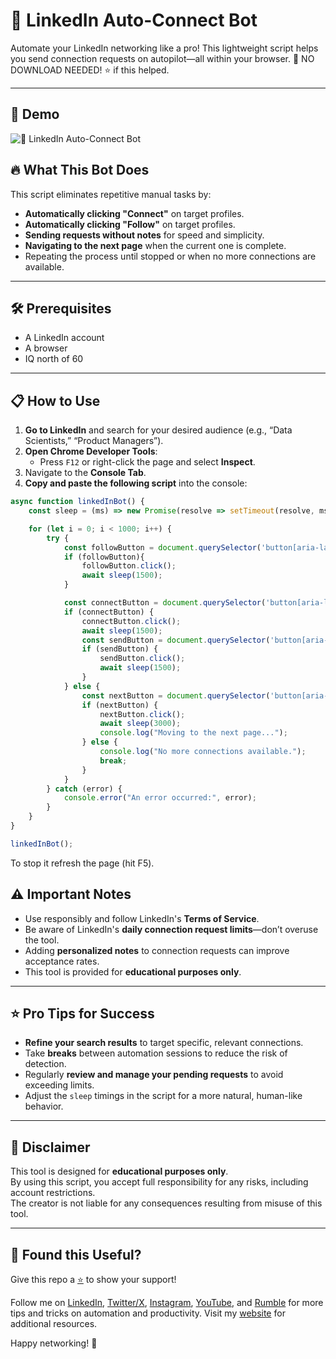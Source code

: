 # 🤖 LinkedIn Auto-Connect Bot

Automate your LinkedIn networking like a pro! This lightweight script helps you send connection requests on autopilot—all within your browser. 🚀
NO DOWNLOAD NEEDED!
⭐ if this helped.

---

## 🎥 Demo

![🤖 LinkedIn Auto-Connect Bot](https://i.giphy.com/media/v1.Y2lkPTc5MGI3NjExaGRncGRhY2xreXJhYmV4enVyZzhoY3l5OXpuemI5NGwxMXpjaTI4ayZlcD12MV9pbnRlcm5hbF9naWZfYnlfaWQmY3Q9Zw/JKunsuORznBN40VawJ/giphy.gif)



## 🔥 What This Bot Does

This script eliminates repetitive manual tasks by:
- **Automatically clicking "Connect"** on target profiles.
- **Automatically clicking "Follow"** on target profiles.
- **Sending requests without notes** for speed and simplicity.
- **Navigating to the next page** when the current one is complete.
- Repeating the process until stopped or when no more connections are available.

---

## 🛠️ Prerequisites

- A LinkedIn account
- A browser
- IQ north of 60
---

## 📋 How to Use

1. **Go to LinkedIn** and search for your desired audience (e.g., “Data Scientists,” “Product Managers”).
2. **Open Chrome Developer Tools**:
   - Press `F12` or right-click the page and select **Inspect**.
3. Navigate to the **Console Tab**.
4. **Copy and paste the following script** into the console:

```javascript
async function linkedInBot() {
    const sleep = (ms) => new Promise(resolve => setTimeout(resolve, ms));

    for (let i = 0; i < 1000; i++) {
        try {
            const followButton = document.querySelector('button[aria-label*="Follow "]');
            if (followButton){
                followButton.click();
                await sleep(1500);
            }

            const connectButton = document.querySelector('button[aria-label*="Invite"][aria-label*="connect"]');
            if (connectButton) {
                connectButton.click();
                await sleep(1500);
                const sendButton = document.querySelector('button[aria-label="Send without a note"]');
                if (sendButton) {
                    sendButton.click();
                    await sleep(1500);
                }
            } else {
                const nextButton = document.querySelector('button[aria-label="Next"]');
                if (nextButton) {
                    nextButton.click();
                    await sleep(3000);
                    console.log("Moving to the next page...");
                } else {
                    console.log("No more connections available.");
                    break;
                }
            }
        } catch (error) {
            console.error("An error occurred:", error);
        }
    }
}

linkedInBot();
```
To stop it refresh the page (hit F5). 

## ⚠️ Important Notes

- Use responsibly and follow LinkedIn's **Terms of Service**.
- Be aware of LinkedIn's **daily connection request limits**—don’t overuse the tool.
- Adding **personalized notes** to connection requests can improve acceptance rates.
- This tool is provided for **educational purposes only**.

---

## ⭐ Pro Tips for Success

- **Refine your search results** to target specific, relevant connections.
- Take **breaks** between automation sessions to reduce the risk of detection.
- Regularly **review and manage your pending requests** to avoid exceeding limits.
- Adjust the `sleep` timings in the script for a more natural, human-like behavior.

---

## 🚫 Disclaimer

This tool is designed for **educational purposes only**.  
By using this script, you accept full responsibility for any risks, including account restrictions.  
The creator is not liable for any consequences resulting from misuse of this tool.

---

## 🌟 Found this Useful?

Give this repo a [⭐](https://github.com/DoingFedTime/LinkedInAuto-ConnectBot/stargazers) to show your support!

Follow me on [LinkedIn](https://www.linkedin.com/in/sam-bent/), [Twitter/X](https://twitter.com/DoingFedTime), [Instagram](https://www.instagram.com/sambentoffical/), [YouTube](https://youtube.com/@sam_bent), and [Rumble](https://rumble.com/c/DoingFedTime) for more tips and tricks on automation and productivity. Visit my [website](https://www.sambent.com) for additional resources.

Happy networking! 🎯